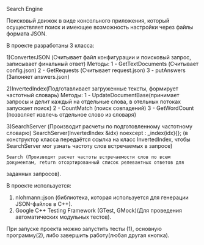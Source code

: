 Search Engine

Поисковый движок в виде консольного приложения, который
осуществляет поиск и имеющее возможность настройки через файлы формата
JSON. 

В проекте разработаны 3 класса:

1)ConverterJSON (Считывает файл конфигурации и поисковый запрос, записывает финальный ответ)
	Методы:
	1 - GetTextDocuments (Считывает config.json)
	2 - GetRequests (Считывает request.json)
	3 - putAnswers (Запоняет answers.json)

2)InvertedIndex(Подготавливает загруженные тексты, формирует частотный словарь)
	Методы:
	1 - UpdateDocumentBase(принимает запросы и делит каждый на отдельные слова, в отельных потоках запускает поиск)
	2 - CountMatch (поиск совпадений)
	3 - GetWordCount (позволяет извлечь отдельное слово из словаря)

3)SearchServer (Производит расчеты по подготовленному частотному словарю)
	SearchServer(InvertedIndex &idx) noexcept : _index(idx){}; (в конструктор класса передаётся ссылка на класс
InvertedIndex, чтобы SearchServer мог узнать частоту слов встречаемых в запросе)

	Search (Производит расчет частоты встречаемости слов по всем документам, return отсортированный список релевантных ответов для
заданных запросов).

В проекте используется:
1) nlohmann::json (библиотека, которая используется для генерации JSON-файлов в C++).
2) Google C++ Testing Framework (GTest, GMock)(Для проведения
автоматических модульных тестов).

При запуске проекта можно запустить тесты (1), основную программу(2), либо завершить работу(любая другая кнопка).
